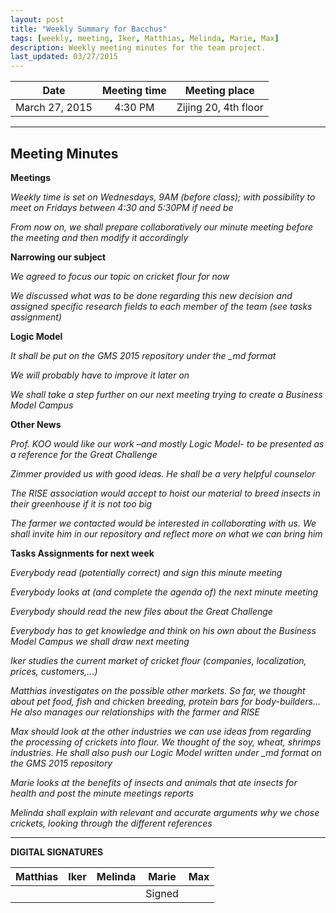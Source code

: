 ```yaml
---
layout: post
title: "Weekly Summary for Bacchus"
tags: [weekly, meeting, Iker, Matthias, Melinda, Marie, Max]
description: Weekly meeting minutes for the team project.
last_updated: 03/27/2015
---
```


|**Date** |**Meeting time**|**Meeting place**
| ------------- |:----------------:|:-------:
|March 27, 2015| 4:30 PM | Zijing 20, 4th floor


----------


Meeting Minutes
------
**Meetings**

*Weekly time is set on Wednesdays, 9AM (before class); with possibility to meet on Fridays between 4:30 and 5:30PM if need be*

*From now on, we shall prepare collaboratively our minute meeting before the meeting and then modify it accordingly*


**Narrowing our subject**

*We agreed to focus our topic on cricket flour for now*

*We discussed what was to be done regarding this new decision and assigned specific research fields to each member of the team (see tasks assignment)*


**Logic Model**

*It shall be put on the GMS 2015 repository under the _md format*

*We will probably have to improve it later on*

*We shall take a step further on our next meeting trying to create a Business Model Campus*


**Other News** 

*Prof. KOO would like our work –and mostly Logic Model- to be presented as a reference for the Great Challenge*

*Zimmer provided us with good ideas. He shall be a very helpful counselor*

*The RISE association would accept to hoist our material to breed insects in their greenhouse if it is not too big* 

*The farmer we contacted would be interested in collaborating with us. We shall invite him in our repository and reflect more on what we can bring him*



**Tasks Assignments for next week**

*Everybody read (potentially correct) and sign this minute meeting*

*Everybody looks at (and complete the agenda of) the next minute meeting*

*Everybody should read the new files about the Great Challenge* 

*Everybody has to get knowledge and think on his own about the Business Model Campus we shall draw next meeting*

*Iker studies the current market of cricket flour (companies, localization, prices, customers,...)*

*Matthias investigates on the possible other markets. So far, we thought about pet food, fish and chicken breeding, protein bars for body-builders...
He also manages our relationships with the farmer and RISE*

*Max should look at the other industries we can use ideas from regarding the processing of crickets into flour. We thought of the soy, wheat, shrimps industries.
He shall also push our Logic Model written under _md format on the GMS 2015 repository*

*Marie looks at the benefits of insects and animals that ate insects for health and post the minute meetings reports*

*Melinda shall explain with relevant and accurate arguments why we chose crickets, looking through the different references*

----------


**DIGITAL SIGNATURES**

|**Matthias** |**Iker**|**Melinda**|**Marie**|**Max**|
|----------------|----------------|----------------|----------------|----------------|
| | | | Signed| |
